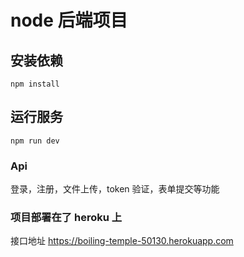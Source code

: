 # node 后端项目
##  安装依赖
 `npm install`
## 运行服务
 `npm run dev`
### Api
登录，注册，文件上传，token 验证，表单提交等功能

### 项目部署在了 heroku 上
接口地址 https://boiling-temple-50130.herokuapp.com
